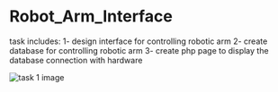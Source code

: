 # Robot_Arm_Interface
task includes:
1- design interface for controlling robotic arm
2- create database for controlling robotic arm
3- create php page to display the database connection with hardware

![task 1 image ](https://trello-attachments.s3.amazonaws.com/60c7b4c5ecfef54c226df1a5/957x1117/cea75b82d8dba233d94b504abd48ead3/Robotic_Arm_Control_Interface.png)
